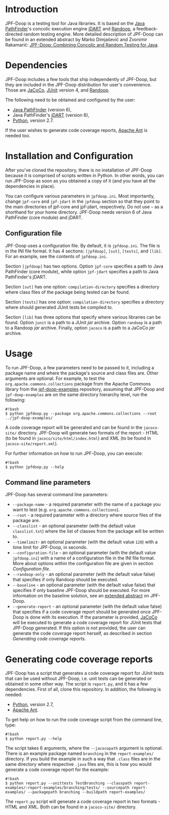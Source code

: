 # Introduction

JPF-Doop is a testing tool for Java libraries. It is based on the
[Java PathFinder][8]'s concolic execution engine [jDART][0] and
[Randoop][1], a feedback-directed random testing engine. More detailed
description of JPF-Doop can be found in an extended abstract by Marko
Dimjašević and Zvonimir Rakamarić:
[JPF-Doop: Combining Concolic and Random Testing for Java][5].

# Dependencies

JPF-Doop includes a few tools that ship independently of JPF-Doop, but
they are included in the JPF-Doop distribution for user's
convenience. Those are [JaCoCo][6], [JUnit][7] version 4, and
[Randoop][1].

The following need to be obtained and configured by the user:

* [Java PathFinder][8] (version 6),
* Java PathFinder's [jDART][0] (version 6),
* [Python][3], version 2.7.

If the user wishes to generate code coverage reports, [Apache Ant][4]
is needed too.

# Installation and Configuration

After you've cloned the repository, there is no installation of
JPF-Doop because it is comprised of scripts written in Python. In
other words, you can run JPF-Doop as soon as you obtained a copy of it
(and you have all the dependencies in place).

You can configure various parameters in `jpfdoop.ini`. Most
importantly, change `jpf-core` and `jpf-jdart` in the `jpfdoop`
section so that they point to the main directories of jpf-core and
jpf-jdart, respectively. Do not use `~` as a shorthand for your home
directory. JPF-Doop needs version 6 of Java PathFinder (core module)
and jDART.

## Configuration file

JPF-Doop uses a configuration file. By default, it is
`jpfdoop.ini`. The file is in the INI file format. It has 4 sections:
`[jpfdoop]`, `[sut]`, `[tests]`, and `[lib]`. For an example, see the
contents of `jpfdoop.ini`.

Section `[jpfdoop]` has two options. Option `jpf-core` specifies a
path to Java PathFinder (core module), while option `jpf-jdart`
specifies a path to Java PathFinder's jDART.

Section `[sut]` has one option: `compilation-directory` specifies a
directory where class files of the package being tested can be found.

Section `[tests]` has one option: `compilation-directory` specifies
a directory where should generated JUnit tests be compiled to.

Section `[lib]` has three options that specify where various libraries
can be found. Option `junit` is a path to a JUnit *jar*
archive. Option `randoop` is a path to a Randoop *jar*
archive. Finally, option `jacoco` is a path to a JaCoCo *jar* archive.


# Usage

To run JPF-Doop, a few parameters need to be passed to it, including a
package name and where the package's source and class files are. Other
arguments are optional. For example, to test the
`org.apache.commons.collections` package from the Apache Commons
library from the [jpf-doop-examples][2] repository, assuming that
JPF-Doop and `jpf-doop-examples` are on the same directory hierarchy
level, run the following:

```
#!bash
$ python jpfdoop.py --package org.apache.commons.collections --root ../jpf-doop-examples/
```

A code coverage report will be generated and can be found in the
`jacoco-site/` directory. JPF-Doop will generate two formats of the
report - HTML (to be found in `jacoco/site/html/index.html`) and XML
(to be found in `jacoco-site/report.xml`).

For further information on how to run JPF-Doop, you can execute:

```
#!bash
$ python jpfdoop.py --help
```

## Command line parameters

JPF-Doop has several command line parameters:

* `--package-name` - a required parameter with the name of a package
  you want to test (e.g. `org.apache.commons.collections`).
* `--root` - a required parameter with a directory where source files
  of the package are.
* `--classlist` - an optional parameter (with the default value
  `classlist.txt`) where the list of classes from the package will be
  written to.
* `--timelimit`- an optional parameter (with the default value `120`)
  with a time limit for JPF-Doop, in seconds.
* `--configuration-file` - an optional parameter (with the default
  value `jpfdoop.ini`) with a name of a configuration file in the INI
  file format. More about options within the configuration file are
  given in section *Configuration file*.
* `--randoop-only` - an optional parameter (with the default value
  false) that specifies if only Randoop should be executed.
* `--baseline` - an optional parameter (with the default value false)
  that specifies if only baseline JPF-Doop should be executed. For
  more information on the baseline solution, see an
  [extended abstract][5] on JPF-Doop.
* `--generate-report` - an optional parameter (with the default value
  false) that specifies if a code coverage report should be generated
  once JPF-Doop is done with its execution. If the parameter is
  provided, [JaCoCo][6] will be executed to generate a code coverage
  report for JUnit tests that JPF-Doop generated. If this option is
  not provided, the user can generate the code coverage report
  herself, as described in section *Generating code coverage reports*.

# Generating code coverage reports

JPF-Doop has a script that generates a code coverage report for JUnit
tests that can be used without JPF-Doop, i.e. unit tests can be
generated or obtained in some other way. The script is `report.py`,
and it has a few dependencies. First of all, clone this repository. In
addition, the following is needed:

- [Python][3], version 2.7,
- [Apache Ant][4].

To get help on how to run the code coverage script from the command
line, type:

```
#!bash
$ python report.py --help
```

The script takes 6 arguments, where the `--jacocopath` argument is
optional. There is an example package named `branching` in the
`report-examples/` directory. If you build the example in such a way
that `.class` files are in the same directory where respective `.java`
files are, this is how you would generate a code coverage report for
the example:

```
#!bash
$ python report.py --unittests TestBranching --classpath report-examples/:report-examples/branching/tests/ --sourcepath report-examples/ --packagepath branching --buildpath report-examples/
```

The `report.py` script will generate a code coverage report in two
formats - HTML and XML. Both can be found in a `jacoco-site/`
directory.

[0]: https://bitbucket.org/psycopaths/jpf-jdart
[1]: https://code.google.com/p/randoop/
[2]: https://bitbucket.org/psycopaths/jpf-doop-examples
[3]: http://python.org
[4]: https://ant.apache.org/
[5]: http://dimjasevic.net/marko/wp-content/uploads/2013/09/jpf-workshop-2013.pdf
[6]: http://www.eclemma.org/jacoco/
[7]: http://junit.org/
[8]: http://babelfish.arc.nasa.gov/trac/jpf/wiki
